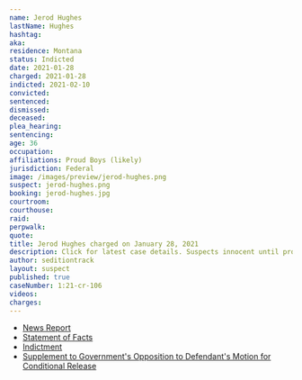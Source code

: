 ```yaml
---
name: Jerod Hughes
lastName: Hughes
hashtag:
aka:
residence: Montana
status: Indicted
date: 2021-01-28
charged: 2021-01-28
indicted: 2021-02-10
convicted: 
sentenced: 
dismissed: 
deceased:
plea_hearing:
sentencing:
age: 36
occupation:
affiliations: Proud Boys (likely)
jurisdiction: Federal
image: /images/preview/jerod-hughes.png
suspect: jerod-hughes.png
booking: jerod-hughes.jpg
courtroom:
courthouse:
raid:
perpwalk:
quote:
title: Jerod Hughes charged on January 28, 2021
description: Click for latest case details. Suspects innocent until proven guilty.
author: seditiontrack
layout: suspect
published: true
caseNumber: 1:21-cr-106
videos:
charges:
---
```

- [News Report](https://helenair.com/news/local/a-closer-look-at-the-east-helena-brothers-arrested-in-capitol-riot/article_0efda0dd-39e7-5650-8a5c-2ebdc03579b5.html)
- [Statement of Facts](https://www.justice.gov/opa/page/file/1364151/download)
- [Indictment](https://www.justice.gov/usao-dc/case-multi-defendant/file/1371626/download)
- [Supplement to Government's Opposition to Defendant's Motion for Conditional Release](https://extremism.gwu.edu/sites/g/files/zaxdzs2191/f/Jerod%20Wade%20Hughes%20Supplement%20to%20Government%20Opposition%20to%20Defense%20Motion%20for%20Conditional%20Release.pdf)
